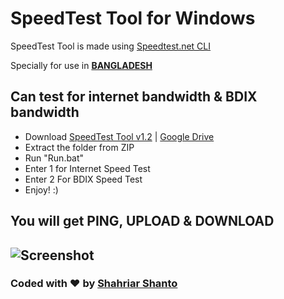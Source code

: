 # SpeedTest Tool for Windows
SpeedTest Tool is made using [Speedtest.net CLI](https://www.speedtest.net/apps/cli)

Specially for use in **[BANGLADESH](https://en.wikipedia.org/wiki/Bangladesh)**

## Can test for internet bandwidth & BDIX bandwidth
- Download [SpeedTest Tool v1.2](https://github.com/ShahriarShanto/SpeedTest-Tool/releases/download/v1.2/SpeedTest.Tool.v1.2.zip) | [Google Drive](http://bit.ly/SpeedTestToolV1o2)
- Extract the folder from ZIP
- Run "Run.bat"
- Enter 1 for Internet Speed Test
- Enter 2 For BDIX Speed Test
- Enjoy! :)

## You will get PING, UPLOAD & DOWNLOAD
![Screenshot](https://i.ibb.co/JrNSVT4/image.png)
---
### Coded with ♥ by [Shahriar Shanto](https://www.facebook.com/Shahriar1234)
